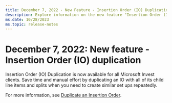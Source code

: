 ```yaml
---
title: December 7, 2022 - New Feature - Insertion Order (IO) Duplication
description: Explore information on the new feature "Insertion Order (IO) Duplication" available for all Microsoft Invest clients.
ms.date: 10/28/2023
ms.topic: release-notes
---
```


# December 7, 2022: New feature - Insertion Order (IO) duplication

Insertion Order (IO) Duplication is now available for all Microsoft Invest clients. Save time and manual effort by duplicating an IO with all of its child line items and splits when you need to create similar set ups repeatedly.

For more information, see [Duplicate an Insertion Order](duplicate-an-insertion-order.md).
